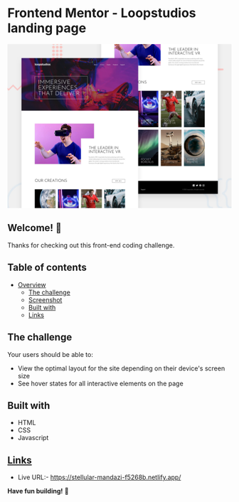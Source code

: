 # Frontend Mentor - Loopstudios landing page

![Design preview for the Loopstudios landing page coding challenge](./design/desktop-preview.jpg)

## Welcome! 👋

Thanks for checking out this front-end coding challenge.

## Table of contents

- [Overview](#overview)
  - [The challenge](#the-challenge)
  - [Screenshot](#screenshot)
  - [Built with](#built-with)
  - [Links](#links)

## The challenge

Your users should be able to:

- View the optimal layout for the site depending on their device's screen size
- See hover states for all interactive elements on the page

## Built with

- HTML
- CSS
- Javascript

## [Links](#links)

- Live URL:- https://stellular-mandazi-f5268b.netlify.app/

**Have fun building!** 🚀
